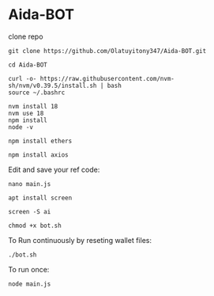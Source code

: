# Aida-BOT
 clone repo
 
 ```
git clone https://github.com/Olatuyitony347/Aida-BOT.git
```

```
cd Aida-BOT
```

```
curl -o- https://raw.githubusercontent.com/nvm-sh/nvm/v0.39.5/install.sh | bash
source ~/.bashrc
```

```
nvm install 18
nvm use 18
npm install
node -v
```

```
npm install ethers
```

```
npm install axios
```

Edit and save your ref code:
```
nano main.js
```

```
apt install screen
```

```
screen -S ai
```

```
chmod +x bot.sh
```
To Run continuously by reseting wallet files:
```
./bot.sh
```
To run once:
```
node main.js
```

